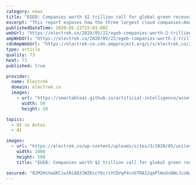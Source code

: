 ```yaml
---
category: news
title: "EGEB: Companies worth $2 trillion call for global green recovery packages"
excerpt: "This report exposes how the three largest cloud companies—Amazon (33% market share), Microsoft (18%), and Google (8%) — are partnering with oil companies to use artificial intelligence ..."
publishedDateTime: 2020-05-22T15:01:00Z
webUrl: "https://electrek.co/2020/05/22/egeb-companies-worth-2-trillion-call-for-global-green-recovery-packages/"
ampWebUrl: "https://electrek.co/2020/05/22/egeb-companies-worth-2-trillion-call-for-global-green-recovery-packages/amp/"
cdnAmpWebUrl: "https://electrek-co.cdn.ampproject.org/c/s/electrek.co/2020/05/22/egeb-companies-worth-2-trillion-call-for-global-green-recovery-packages/amp/"
type: article
quality: 73
heat: 73
published: true

provider:
  name: Electrek
  domain: electrek.co
  images:
    - url: "https://smartableai.github.io/artificial-intelligence/assets/images/organizations/electrek.co-50x50.jpg"
      width: 50
      height: 50

topics:
  - AI in Autos
  - AI

images:
  - url: "https://electrek.co/wp-content/uploads/sites/3/2020/05/unilever.jpg?quality=82&strip=all&w=1000"
    width: 1000
    height: 500
    title: "EGEB: Companies worth $2 trillion call for global green recovery packages"

secured: "82M2HsVwGKCiwtNi8Q3JWZKscY8c/sYCDVqP4cnbTRAI2qoPlWuUsDWcJcoNaVloOZcWmz4Tv14W/+o5A5X/EC/ipb41O3pvXYwpuCOlh0T0o4J+vAl22m6QkBYoNRsnRFhNk96D1jNrZ5CMaZak5GIij6mXYfn9ujz7cAp1Ng6ypLymutKuypkbI796byRPITB6Qm/lc5tApwg6b73VorF94YLX8SNGBsugXdTq24lNLM66179WFpShT5cKlfa4agtLEOae84FLDFQGut+AbvbUT28Q8g5eKt9N/DJztCABRZZKcyxN9zIbAyl8iwA7;F4ncM4xjlNFl8COQ8s1iSg=="
---
```


